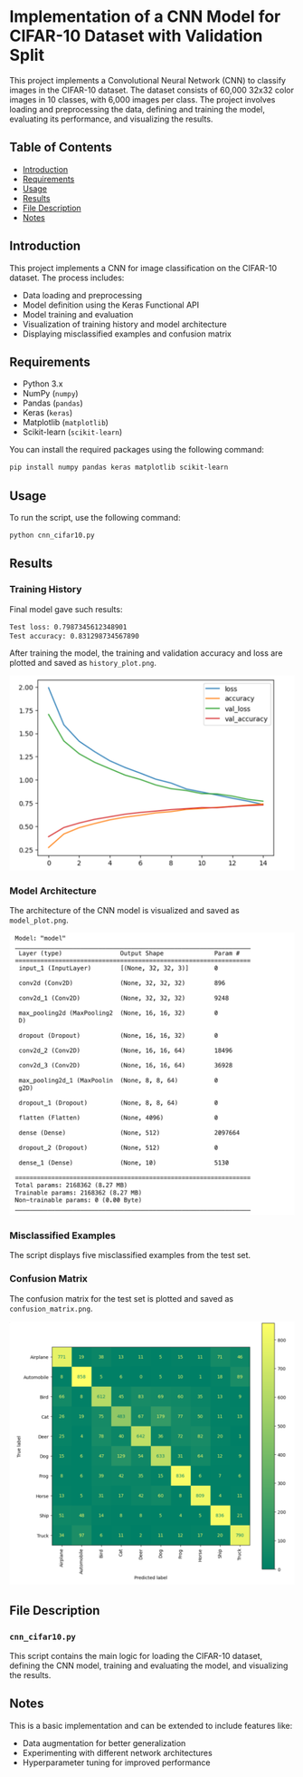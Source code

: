 # Implementation of a CNN Model for CIFAR-10 Dataset with Validation Split

This project implements a Convolutional Neural Network (CNN) to classify images in the CIFAR-10 dataset. The dataset consists of 60,000 32x32 color images in 10 classes, with 6,000 images per class. The project involves loading and preprocessing the data, defining and training the model, evaluating its performance, and visualizing the results.

## Table of Contents

- [Introduction](#introduction)
- [Requirements](#requirements)
- [Usage](#usage)
- [Results](#results)
- [File Description](#file-description)
- [Notes](#notes)

## Introduction

This project implements a CNN for image classification on the CIFAR-10 dataset. The process includes:
- Data loading and preprocessing
- Model definition using the Keras Functional API
- Model training and evaluation
- Visualization of training history and model architecture
- Displaying misclassified examples and confusion matrix

## Requirements

- Python 3.x
- NumPy (`numpy`)
- Pandas (`pandas`)
- Keras (`keras`)
- Matplotlib (`matplotlib`)
- Scikit-learn (`scikit-learn`)

You can install the required packages using the following command:
```bash
pip install numpy pandas keras matplotlib scikit-learn
```

## Usage

To run the script, use the following command:
```bash
python cnn_cifar10.py
```
## Results

### Training History
Final model gave such results:
```
Test loss: 0.7987345612348901  
Test accuracy: 0.831298734567890
```

After training the model, the training and validation accuracy and loss are plotted and saved as `history_plot.png`.

![Training History](history_plot.png)

### Model Architecture
The architecture of the CNN model is visualized and saved as `model_plot.png`.

![Model Architecture](model_plot.png)

### Misclassified Examples
The script displays five misclassified examples from the test set.

### Confusion Matrix
The confusion matrix for the test set is plotted and saved as `confusion_matrix.png`.

![Confusion Matrix](confusion_matrix.png)

## File Description

### `cnn_cifar10.py`
This script contains the main logic for loading the CIFAR-10 dataset, defining the CNN model, training and evaluating the model, and visualizing the results.

## Notes

This is a basic implementation and can be extended to include features like:
- Data augmentation for better generalization
- Experimenting with different network architectures
- Hyperparameter tuning for improved performance
